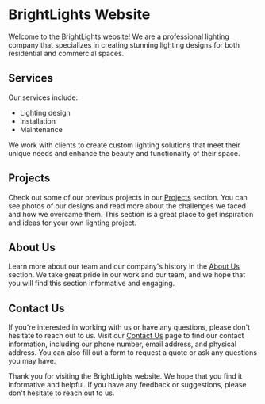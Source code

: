 # BrightLights Website

Welcome to the BrightLights website! We are a professional lighting company that specializes in creating stunning lighting designs for both residential and commercial spaces.

## Services

Our services include:

- Lighting design
- Installation
- Maintenance

We work with clients to create custom lighting solutions that meet their unique needs and enhance the beauty and functionality of their space.

## Projects

Check out some of our previous projects in our [Projects](https://www.brightlights.com/projects) section. You can see photos of our designs and read more about the challenges we faced and how we overcame them. This section is a great place to get inspiration and ideas for your own lighting project.

## About Us

Learn more about our team and our company's history in the [About Us](https://www.brightlights.com/about) section. We take great pride in our work and our team, and we hope that you will find this section informative and engaging.

## Contact Us

If you're interested in working with us or have any questions, please don't hesitate to reach out to us. Visit our [Contact Us](https://www.brightlights.com/contact) page to find our contact information, including our phone number, email address, and physical address. You can also fill out a form to request a quote or ask any questions you may have.

Thank you for visiting the BrightLights website. We hope that you find it informative and helpful. If you have any feedback or suggestions, please don't hesitate to reach out to us.
